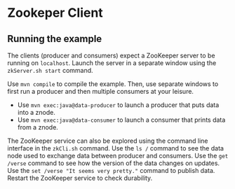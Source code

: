 # Zookeper Client

## Running the example

The clients (producer and consumers) expect a ZooKeeper server to be running on `localhost`.
Launch the server in a separate window using the `zkServer.sh start` command.

Use `mvn compile` to compile the example.
Then, use separate windows to first run a producer and then multiple consumers at your leisure.

- Use `mvn exec:java@data-producer` to launch a producer that puts data into a znode.
- Use `mvn exec:java@data-consumer` to launch a consumer that prints data from a znode.

The ZooKeeper service can also be explored using the command line interface in the `zkCli.sh` command.
Use the `ls /` command to see the data node used to exchange data between producer and consumers.
Use the `get /verse` command to see how the version of the data changes on updates.
Use the `set /verse "It seems very pretty."` command to publish data.
Restart the ZooKeeper service to check durability.
